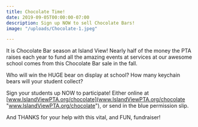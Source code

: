 ```yaml
---
title: Chocolate Time!
date: 2019-09-05T00:00:00-07:00
description: Sign up NOW to sell Chocolate Bars!
image: "/uploads/Chocolate-1.jpeg"

---
```

It is Chocolate Bar season at Island View!  Nearly half of the money the PTA raises each year to fund all the amazing events at services at our awesome school comes from this Chocolate Bar sale in the fall.

Who will win the HUGE bear on display at school?  How many keychain bears will your student collect?

Sign your students up NOW to participate!  Either online at [www.IslandViewPTA.org/chocolate](www.IslandViewPTA.org/chocolate "www.IslandViewPTA.org/chocolate"), or send in the blue permission slip.

And THANKS for your help with this vital, and FUN, fundraiser!